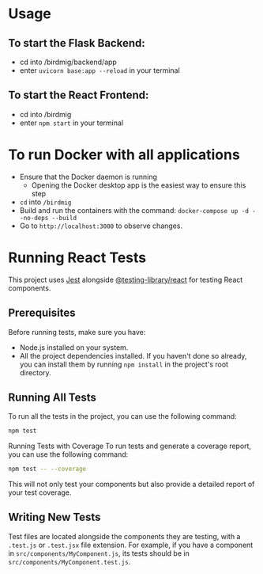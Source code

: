 # Usage

## To start the Flask Backend:
- cd into /birdmig/backend/app
- enter ```uvicorn base:app --reload``` in your terminal

## To start the React Frontend:

- cd into /birdmig
- enter ```npm start``` in your terminal

# To run Docker with all applications
- Ensure that the Docker daemon is running
  - Opening the Docker desktop app is the easiest way to ensure this step
- ```cd``` into ```/birdmig```
- Build and run the containers with the command: ```docker-compose up -d --no-deps --build```
- Go to ```http://localhost:3000``` to observe changes.

# Running React Tests
This project uses [Jest](https://jestjs.io/) alongside [@testing-library/react](https://testing-library.com/docs/react-testing-library/intro) for testing React components.

## Prerequisites

Before running tests, make sure you have:

- Node.js installed on your system.
- All the project dependencies installed. If you haven't done so already, you can install them by running `npm install` in the project's root directory.

## Running All Tests

To run all the tests in the project, you can use the following command:

```sh
npm test
```

Running Tests with Coverage
To run tests and generate a coverage report, you can use the following command:

```sh
npm test -- --coverage
```
This will not only test your components but also provide a detailed report of your test coverage.

## Writing New Tests
Test files are located alongside the components they are testing, with a `.test.js` or `.test.jsx` file extension. For example, if you have a component in `src/components/MyComponent.js`, its tests should be in `src/components/MyComponent.test.js`.

